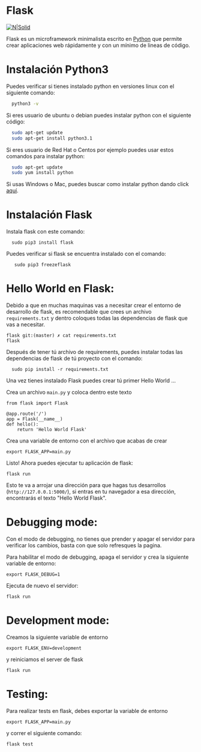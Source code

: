# Flask

[![N|Solid](https://miro.medium.com/max/438/1*0G5zu7CnXdMT9pGbYUTQLQ.png)](https://palletsprojects.com/p/flask/)


Flask es un microframework minimalista escrito en [Python](https://es.wikipedia.org/wiki/Python) que permite crear aplicaciones web rápidamente y con un mínimo de lineas de código.

# Instalación Python3
 Puedes verificar si tienes instalado python en versiones linux con el siguiente comando:
 ```sh
   python3 -v
```
  Si eres usuario de ubuntu o debian puedes instalar python con el siguiente código:
```sh
  sudo apt-get update
  sudo apt-get install python3.1
```
Si eres usuario de Red Hat o Centos por ejemplo puedes usar estos comandos para instalar python:
```sh
  sudo apt-get update
  sudo yum install python
```
Si usas Windows o Mac, puedes buscar como instalar python dando click [aquí](https://tutorial.djangogirls.org/es/python_installation/).

# Instalación Flask

Instala flask con este comando:
```
  sudo pip3 install flask
```
Puedes verificar si flask se encuentra instalado con el comando:
```
   sudo pip3 freezeflask
```

# Hello World en Flask:

Debido a que en muchas maquinas vas a necesitar crear el entorno de desarrollo de flask, es recomendable que crees un archivo `requirements.txt` y dentro coloques todas las dependencias de flask que vas a necesitar.
```
flask git:(master) ✗ cat requirements.txt
flask
```
Después de tener tú archivo de requirements, puedes instalar todas las dependencias de flask de tú proyecto con el comando:

```
  sudo pip install -r requirements.txt
```

Una vez tienes instalado Flask puedes crear tú primer Hello World ...

Crea un archivo `main.py` y coloca dentro este texto
```
from flask import Flask

@app.route('/')
app = Flask(__name__)
def hello():
    return 'Hello World Flask'
```

Crea una variable de entorno con el archivo que acabas de crear
```
export FLASK_APP=main.py
```
Listo! Ahora puedes ejecutar tu aplicación de flask:
```
flask run
```

Esto te va a arrojar una dirección para que hagas tus desarrollos (`http://127.0.0.1:5000/`), si entras en tu navegador a esa dirección, encontrarás el texto "Hello World Flask".


# Debugging mode:

Con el modo de debugging, no tienes que prender y apagar el servidor para verificar los cambios, basta con que solo refresques la pagina.

Para habilitar el modo de debugging, apaga el servidor y crea la siguiente variable de entorno:

```
export FLASK_DEBUG=1
```
Ejecuta de nuevo el servidor:
```
flask run
```

# Development mode:

Creamos la siguiente variable de entorno
```
export FLASK_ENV=development
```

y reiniciamos el server de flask
```
flask run
```

# Testing:

Para realizar tests en flask, debes exportar la variable de entorno

```
export FLASK_APP=main.py
```
y correr el siguiente comando:

```
flask test